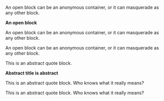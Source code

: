 An open block can be an anonymous container,
or it can masquerade as any other block.

**An open block**

An open block can be an anonymous container,
or it can masquerade as any other block.

An open block can be an anonymous container,
or it can masquerade as any other block.

This is an abstract quote block.

**Abstract title is abstract**

This is an abstract quote block.
Who knows what it really means?

This is an abstract quote block.
Who knows what it really means?
